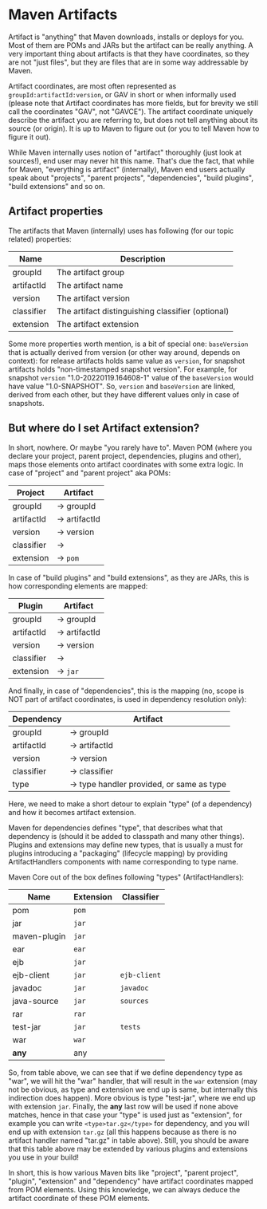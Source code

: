 # Maven Artifacts

<!--
Licensed to the Apache Software Foundation (ASF) under one
or more contributor license agreements.  See the NOTICE file
distributed with this work for additional information
regarding copyright ownership.  The ASF licenses this file
to you under the Apache License, Version 2.0 (the
"License"); you may not use this file except in compliance
with the License.  You may obtain a copy of the License at

    http://www.apache.org/licenses/LICENSE-2.0

Unless required by applicable law or agreed to in writing,
software distributed under the License is distributed on an
"AS IS" BASIS, WITHOUT WARRANTIES OR CONDITIONS OF ANY
KIND, either express or implied.  See the License for the
specific language governing permissions and limitations
under the License.
-->

Artifact is "anything" that Maven downloads, installs or deploys for you. Most of them are POMs and JARs but 
the artifact can be really anything. A very important thing about artifacts is that they have coordinates,
so they are not "just files", but they are files that are in some way addressable by Maven.

Artifact coordinates, are most often represented as `groupId:artifactId:version`, or GAV in short or when 
informally used (please note that Artifact coordinates has more fields, but for brevity we still call the 
coordinates "GAV", not "GAVCE"). The artifact coordinate uniquely describe the artifact you are referring to, 
but does not tell anything about its source (or origin). It is up to Maven to figure out (or you to tell Maven 
how to figure it out).

While Maven internally uses notion of "artifact" thoroughly (just look at sources!), end user may never hit this name.
That's due the fact, that while for Maven, "everything is artifact" (internally), Maven end users actually speak about
"projects", "parent projects", "dependencies", "build plugins", "build extensions" and so on.

## Artifact properties

The artifacts that Maven (internally) uses has following (for our topic related) properties:

| Name       | Description                                       |
|------------|---------------------------------------------------|
| groupId    | The artifact group                                |
| artifactId | The artifact name                                 |
| version    | The artifact version                              |
| classifier | The artifact distinguishing classifier (optional) |
| extension  | The artifact extension                            |

Some more properties worth mention, is a bit of special one: `baseVersion` that is actually derived from version 
(or other way around, depends on context): for release artifacts holds same value as `version`, for snapshot artifacts 
holds "non-timestamped snapshot version". For example, for snapshot `version` "1.0-20220119.164608-1" value of the 
`baseVersion` would have value "1.0-SNAPSHOT". So, `version` and `baseVersion` are linked, derived from each other, 
but they have different values only in case of snapshots.

## But where do I set Artifact extension?

In short, nowhere. Or maybe "you rarely have to". Maven POM (where you declare your project, parent project,
dependencies, plugins and other), maps those elements onto artifact coordinates with some extra logic. In case
of "project" and "parent project" aka POMs:

| Project    | Artifact      |
|------------|---------------|
| groupId    | -> groupId    |
| artifactId | -> artifactId |
| version    | -> version    |
| classifier | ->            |
| extension  | -> `pom`      |

In case of "build plugins" and "build extensions", as they are JARs, this is how corresponding elements are mapped:

| Plugin     | Artifact      |
|------------|---------------|
| groupId    | -> groupId    |
| artifactId | -> artifactId |
| version    | -> version    |
| classifier | ->            |
| extension  | -> `jar`      |

And finally, in case of "dependencies", this is the mapping (no, scope is NOT part of artifact coordinates, is used in
dependency resolution only):

| Dependency | Artifact                                  |
|------------|-------------------------------------------|
| groupId    | -> groupId                                |
| artifactId | -> artifactId                             |
| version    | -> version                                |
| classifier | -> classifier                             |
| type       | -> type handler provided, or same as type |

Here, we need to make a short detour to explain "type" (of a dependency) and how it becomes artifact extension.

Maven for dependencies defines "type", that describes what that dependency is (should it be added to classpath and
many other things). Plugins and extensions may define new types, that is usually a must for plugins introducing
a "packaging" (lifecycle mapping) by providing ArtifactHandlers components with name corresponding to type name.

Maven Core out of the box defines following "types" (ArtifactHandlers):

| Name         | Extension | Classifier   |
|--------------|-----------|--------------|
| pom          | `pom`     |              |
| jar          | `jar`     |              |
| maven-plugin | `jar`     |              |
| ear          | `ear`     |              |
| ejb          | `jar`     |              |
| ejb-client   | `jar`     | `ejb-client` |
| javadoc      | `jar`     | `javadoc`    |
| java-source  | `jar`     | `sources`    |
| rar          | `rar`     |              |
| test-jar     | `jar`     | `tests`      |
| war          | `war`     |              |
| **any**      | any       |              |

So, from table above, we can see that if we define dependency type as "war", we will hit the "war" handler, that will
result in the `war` extension (may not be obvious, as type and extension we end up is same, but internally this 
indirection does happen). More obvious is type "test-jar", where we end up with extension `jar`. Finally, the **any** 
last row will be used if none above matches, hence in that case your "type" is used just as "extension", for example 
you can write `<type>tar.gz</type>` for dependency, and you will end up with extension `tar.gz` (all this happens 
because as there is no artifact handler named "tar.gz" in table above). Still, you should be aware that this table 
above may be extended by various plugins and extensions you use in your build!

In short, this is how various Maven bits like "project", "parent project", "plugin", "extension" and "dependency"
have artifact coordinates mapped from POM elements. Using this knowledge, we can always deduce the artifact coordinate 
of these POM elements.
